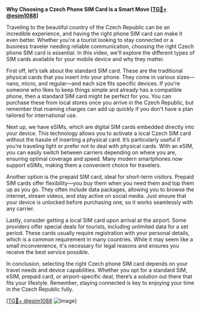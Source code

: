 **Why Choosing a Czech Phone SIM Card is a Smart Move [[TG💪+ @esim1088](https://t.me/s/esim1088)]**

Traveling to the beautiful country of the Czech Republic can be an incredible experience, and having the right phone SIM card can make it even better. Whether you're a tourist looking to stay connected or a business traveler needing reliable communication, choosing the right Czech phone SIM card is essential. In this video, we'll explore the different types of SIM cards available for your mobile device and why they matter.

First off, let’s talk about the standard SIM card. These are the traditional physical cards that you insert into your phone. They come in various sizes—nano, micro, and regular—and each size fits specific devices. If you're someone who likes to keep things simple and already has a compatible phone, then a standard SIM card might be perfect for you. You can purchase these from local stores once you arrive in the Czech Republic, but remember that roaming charges can add up quickly if you don't have a plan tailored for international use.

Next up, we have eSIMs, which are digital SIM cards embedded directly into your device. This technology allows you to activate a local Czech SIM card without the hassle of inserting a physical card. It’s particularly useful if you’re traveling light or prefer not to deal with physical cards. With an eSIM, you can easily switch between carriers depending on where you are, ensuring optimal coverage and speed. Many modern smartphones now support eSIMs, making them a convenient choice for travelers.

Another option is the prepaid SIM card, ideal for short-term visitors. Prepaid SIM cards offer flexibility—you buy them when you need them and top them up as you go. They often include data packages, allowing you to browse the internet, stream videos, and stay active on social media. Just ensure that your device is unlocked before purchasing one, so it works seamlessly with any carrier.

Lastly, consider getting a local SIM card upon arrival at the airport. Some providers offer special deals for tourists, including unlimited data for a set period. These cards usually require registration with your personal details, which is a common requirement in many countries. While it may seem like a small inconvenience, it's necessary for legal reasons and ensures you receive the best service possible.

In conclusion, selecting the right Czech phone SIM card depends on your travel needs and device capabilities. Whether you opt for a standard SIM, eSIM, prepaid card, or airport-specific deal, there’s a solution out there that fits your lifestyle. Remember, staying connected is key to enjoying your time in the Czech Republic fully.

[[TG💪+ @esim1088](https://t.me/s/esim1088) ![Image](https://i.postimg.cc/Y0z9fWf4/image.png)]